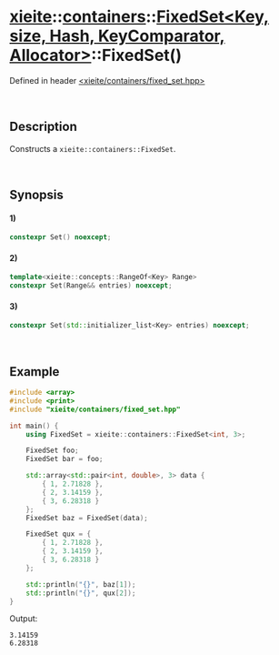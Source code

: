 # [xieite](../../../../../../xieite.md)\:\:[containers](../../../../../../containers.md)\:\:[FixedSet<Key, size, Hash, KeyComparator, Allocator>](../../../../fixed_set.md)\:\:FixedSet\(\)
Defined in header [<xieite/containers/fixed_set.hpp>](../../../../../../../include/xieite/containers/fixed_set.hpp)

&nbsp;

## Description
Constructs a `xieite::containers::FixedSet`.

&nbsp;

## Synopsis
#### 1)
```cpp
constexpr Set() noexcept;
```
#### 2)
```cpp
template<xieite::concepts::RangeOf<Key> Range>
constexpr Set(Range&& entries) noexcept;
```
#### 3)
```cpp
constexpr Set(std::initializer_list<Key> entries) noexcept;
```

&nbsp;

## Example
```cpp
#include <array>
#include <print>
#include "xieite/containers/fixed_set.hpp"

int main() {
    using FixedSet = xieite::containers::FixedSet<int, 3>;

    FixedSet foo;
    FixedSet bar = foo;

    std::array<std::pair<int, double>, 3> data {
        { 1, 2.71828 },
        { 2, 3.14159 },
        { 3, 6.28318 }
    };
    FixedSet baz = FixedSet(data);

    FixedSet qux = {
        { 1, 2.71828 },
        { 2, 3.14159 },
        { 3, 6.28318 }
    };

    std::println("{}", baz[1]);
    std::println("{}", qux[2]);
}
```
Output:
```
3.14159
6.28318
```
